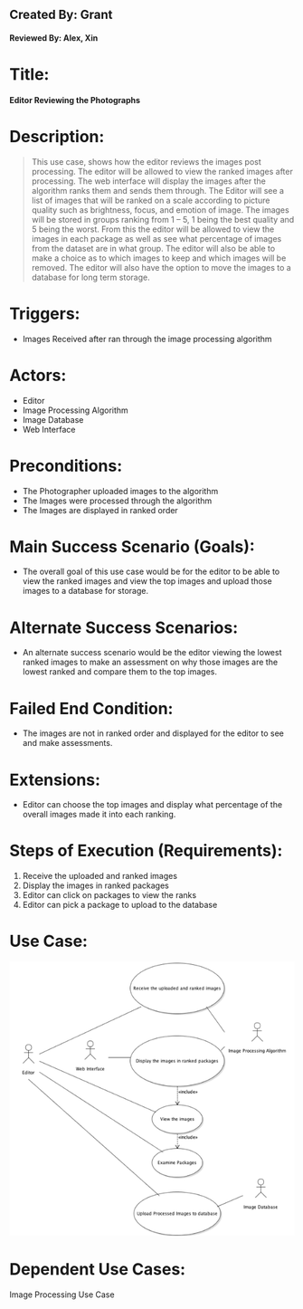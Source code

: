## Created By: Grant
#### Reviewed By: Alex, Xin

# Title:
#### Editor Reviewing the Photographs

# Description:
>This use case, shows how the editor reviews the images post processing. The editor will be allowed to view the ranked images after processing. The web interface will display the images after the algorithm ranks them and sends them through. The Editor will see a list of images that will be ranked on a scale according to picture quality such as brightness, focus, and emotion of image.
The images will be stored in groups ranking from 1 – 5, 1 being the best quality and 5 being the worst. From this the editor will be allowed to view the images in each package as well as see what percentage of images from the dataset are in what group. The editor will also be able to make a choice as to which images to keep and which images will be removed. The editor will also have the option to move the images to a database for long term storage.

# Triggers:
+ Images Received after ran through the image processing algorithm

# Actors:
+ Editor
+ Image Processing Algorithm
+ Image Database
+	Web Interface

# Preconditions:
+ The Photographer uploaded images to the algorithm
+ The Images were processed through the algorithm 	
+ The Images are displayed in ranked order

# Main Success Scenario (Goals):
+ The overall goal of this use case would be for the editor to be able to view the ranked images and view the top images and upload those images to a database for storage.

# Alternate Success Scenarios:
+ An alternate success scenario would be the editor viewing the lowest ranked images to make an assessment on why those images are the lowest ranked and compare them to the top images.

# Failed End Condition:
+ The images are not in ranked order and displayed for the editor to see and make assessments.

# Extensions:
+ Editor can choose the top images and display what percentage of the overall images made it into each ranking.

# Steps of Execution (Requirements):
1. Receive the uploaded and ranked images
2. Display the images in ranked packages
3. Editor can click on packages to view the ranks
4. Editor can pick a package to upload to the database

# Use Case:
![Diagram](UseCaseDiagram2.png)

# Dependent Use Cases:
Image Processing Use Case 
